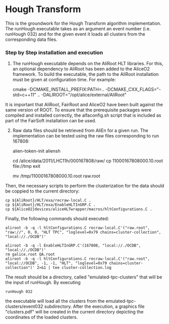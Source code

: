 <!-- doxy
\page refUtilitieshough Hough Transform
/doxy -->

# Hough Transform

This is the groundwork for the Hough Transform algorithm implementation. The runHough executable takes as an argument an event number (i.e. runHough 032) and for the given event it loads all clusters from the corresponding data files.

### Step by Step installation and execution

1. The runHough executable depends on the AliRoot HLT libraries. For this, an optional dependency to AliRoot has been added to the AliceO2 framework. To build the executable, the path to the AliRoot installation must be given at configuration time. For example:

    cmake -DCMAKE_INSTALL_PREFIX:PATH=.. -DCMAKE_CXX_FLAGS="-std=c++11" .. -DALIROOT="/opt/alice/external/AliRoot"

It is important that AliRoot, FairRoot and AliceO2 have been built against the same version of ROOT. To ensure that the prerequisite packages were compiled and installed correctly, the alfaconfig.sh script that is included as part of the FairSoft installation can be used.

2. Raw data files should be retrieved from AliEn for a given run. The implementation can be tested using the raw files corresponding to run 167808:

    alien-token-init <username>
    aliensh

    cd /alice/data/2011/LHC11h/000167808/raw/
    cp 11000167808000.10.root file://tmp
    exit

    mv /tmp/11000167808000.10.root raw.root

Then, the necessary scripts to perform the clusterization for the data should be coppied to the current directory:

    cp ${AliRoot}/HLT/exa/recraw-local.C .
    cp ${AliRoot}/HLT/exa/EnableHLTInGRP.C .
    cp ${AliceO2}devices/aliceHLTwrapper/macros/hltConfigurations.C .

Finally, the following commands should executed:

    aliroot -b -q -l hltConfigurations.C recraw-local.C'("raw.root", "raw://", 0, 0, "HLT TPC", "loglevel=0x79 chains=cluster-collection", "local://./OCDB")'

    aliroot -b -q -l EnableHLTInGRP.C'(167808, "local://./OCDB", "local://./OCDB")'
    rm galice.root QA.root
    aliroot -b -q -l hltConfigurations.C recraw-local.C'("raw.root", "local://OCDB", -1, -1, "HLT", "loglevel=0x79 chains=cluster-collection")' 2>&1 | tee cluster-collection.log

The result should be a directory, called "emulated-tpc-clusters" that will be the input of runHough. By executing

    runHough 032

the executable will load all the clusters from the emulated-tpc-clusters/event032 subdirectory. After the execution, a graphics file "clusters.pdf" will be created in the current directory depicting the coordinates of the loaded clusters.
